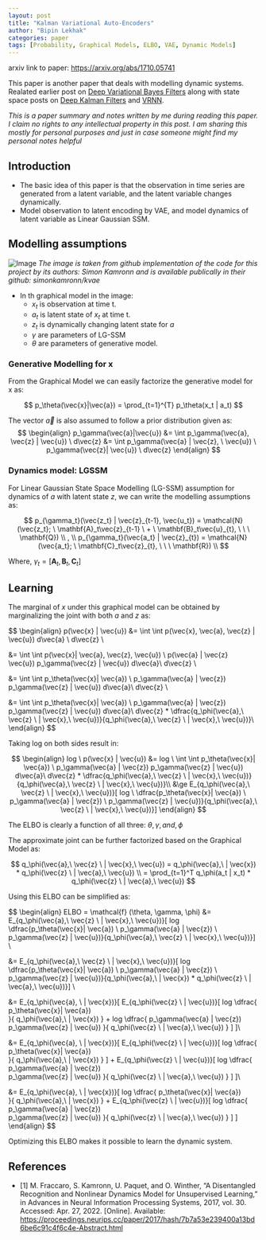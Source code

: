 ```yaml
---
layout: post
title: "Kalman Variational Auto-Encoders"
author: "Bipin Lekhak"
categories: paper
tags: [Probability, Graphical Models, ELBO, VAE, Dynamic Models]
---
```


arxiv link to paper: <https://arxiv.org/abs/1710.05741>

This paper is another paper that deals with modelling dynamic systems. Realated earlier post on
[Deep Variational Bayes Filters](https://bipin-lekhak.github.io/paper/dvbf.html)
along with state space posts on 
[Deep Kalman Filters](https://bipin-lekhak.github.io/paper/dkf.html)
and [VRNN](https://bipin-lekhak.github.io/paper/vrnn.html).

*This is a paper summary and notes written by me during reading this paper. I
claim no rights to any intellectual property in this post. I am sharing this
mostly for personal purposes and just in case someone might find my personal
notes helpful*


## Introduction

- The basic idea of this paper is that the observation in time series are
  generated from a latent variable, and the latent variable changes dynamically.
- Model observation to latent encoding by VAE, and model dynamics of latent
  variable as Linear Gaussian SSM.

## Modelling assumptions

![Image](https://raw.githubusercontent.com/simonkamronn/kvae/master/assets/kvae_figure.png)
*The image is taken from github implementation of the code for this project by
its authors: Simon Kamronn and is available publically in their github:
simonkamronn/kvae*

- In th graphical model in the image:
  - $x_t$ is observation at time t.
  - $a_t$ is latent state of $x_t$ at time t.
  - $z_t$ is dynamically changing latent state for $a$
  - $\gamma$ are parameters of LG-SSM
  - $\theta$ are parameters of generative model.

### Generative Modelling for x

From the Graphical Model we can easily factorize the generative model for x as:

$$
p_\theta(\vec{x}|\vec{a}) = \prod_{t=1}^{T} p_\theta(x_t | a_t)
$$

The vector $\vec{a}$ is also assumed to follow a prior distribution given as:
$$
\begin{align}
p_\gamma(\vec{a}|\vec{u}) 
&= \int p_\gamma(\vec{a}, \vec{z} | \vec{u}) \ d\vec{z}
&= \int p_\gamma(\vec{a} | \vec{z}, \ \vec{u}) \ p_\gamma(\vec{z}| \vec{u}) \ d\vec{z}
\end{align}
$$


### Dynamics model: LGSSM

For Linear Gaussian State Space Modelling (LG-SSM) assumption for dynamics of
$a$ with latent state $z$, we can write the modelling assumptions as:

$$
p_{\gamma_t}(\vec{z_t} | \vec{z}_{t-1}, \vec{u_t}) = \mathcal{N} (\vec{z_t}; \
\mathbf{A}_t\vec{z}_{t-1} \ + \ \mathbf{B}_t\vec{u}_{t}, \ \ \ \mathbf{Q}) \\
, \\
p_{\gamma_t}(\vec{a_t} | \vec{z}_{t}) = \mathcal{N} (\vec{a_t}; \
\mathbf{C}_t\vec{z}_{t}, \ \ \ \mathbf{R}) \\
$$

Where, $\gamma_t = [\mathbf{A}_t, \mathbf{B}_t, \mathbf{C}_t]$

## Learning

The marginal of $x$ under this graphical model can be obtained by marginalizing
the joint with both $a$ and $z$ as:

$$
\begin{align}
p(\vec{x} | \vec{u}) &= \int \int p(\vec{x}, \vec{a}, \vec{z} | \vec{u}) d\vec{a}
\ d\vec{z} \\

&= \int \int p(\vec{x}| \vec{a}, \vec{z}, \vec{u}) \ p(\vec{a} | \vec{z} \
\vec{u}) p_\gamma(\vec{z} | \vec{u}) d\vec{a}\ d\vec{z} \\

&= \int \int p_\theta(\vec{x}| \vec{a}) \ p_\gamma(\vec{a} | \vec{z}) p_\gamma(\vec{z} | \vec{u}) d\vec{a}\ d\vec{z} \\

&= \int \int p_\theta(\vec{x}| \vec{a}) \ p_\gamma(\vec{a} | \vec{z})
p_\gamma(\vec{z} | \vec{u}) d\vec{a}\ d\vec{z} * \dfrac{q_\phi(\vec{a},\ \vec{z} \ | \vec{x},\ \vec{u})}{q_\phi(\vec{a},\ \vec{z} \ | \vec{x},\ \vec{u})}\\
\end{align}
$$

Taking log on both sides result in:

$$
\begin{align}
log \ p(\vec{x} | \vec{u}) &= log \ \int \int p_\theta(\vec{x}| \vec{a}) \ p_\gamma(\vec{a} | \vec{z})
p_\gamma(\vec{z} | \vec{u}) d\vec{a}\ d\vec{z} * \dfrac{q_\phi(\vec{a},\ \vec{z} \ | \vec{x},\ \vec{u})}{q_\phi(\vec{a},\ \vec{z} \ | \vec{x},\ \vec{u})}\\
&\ge E_{q_\phi(\vec{a},\ \vec{z} \ | \vec{x},\ \vec{u})}[ log \
\dfrac{p_\theta(\vec{x}| \vec{a}) \ p_\gamma(\vec{a} | \vec{z})
\ p_\gamma(\vec{z} | \vec{u})}{q_\phi(\vec{a},\ \vec{z} \ | \vec{x},\ \vec{u})}]
\end{align}
$$

The ELBO is clearly a function of all three: $\theta, \gamma, and, \phi$

The approximate joint can be further factorized based on the Graphical Model as:

$$
q_\phi(\vec{a},\ \vec{z} \ | \vec{x},\ \vec{u}) = q_\phi(\vec{a},\ | \vec{x}) *
q_\phi(\vec{z} \ | \vec{a},\ \vec{u}) \\
= \prod_{t=1}^T q_\phi(a_t | x_t) * q_\phi(\vec{z} \ | \vec{a},\ \vec{u})
$$

Using this ELBO can be simplified as:

$$
\begin{align}
ELBO = \mathcal{f} (\theta, \gamma, \phi) &= E_{q_\phi(\vec{a},\ \vec{z} \ | \vec{x},\ \vec{u})}[ log \
\dfrac{p_\theta(\vec{x}| \vec{a}) \ p_\gamma(\vec{a} | \vec{z})
\ p_\gamma(\vec{z} | \vec{u})}{q_\phi(\vec{a},\ \vec{z} \ | \vec{x},\ \vec{u})}]
\\

&= E_{q_\phi(\vec{a},\ \vec{z} \ | \vec{x},\ \vec{u})}[ log \
\dfrac{p_\theta(\vec{x}| \vec{a}) \ p_\gamma(\vec{a} | \vec{z})
\ p_\gamma(\vec{z} | \vec{u})}{q_\phi(\vec{a},\ | \vec{x}) *
q_\phi(\vec{z} \ | \vec{a},\ \vec{u})}] \\

&= E_{q_\phi(\vec{a}, \ | \vec{x})}[
  E_{q_\phi(\vec{z} \ | \vec{u})}[
    log \dfrac{
      p_\theta(\vec{x}| \vec{a}) \
    }{
      q_\phi(\vec{a},\ | \vec{x})
    }
    +
    log \dfrac{
      p_\gamma(\vec{a} | \vec{z})\
      p_\gamma(\vec{z} | \vec{u})
    }{
      q_\phi(\vec{z} \ | \vec{a},\ \vec{u})
    }
  ]
]\\

&= E_{q_\phi(\vec{a}, \ | \vec{x})}[
  E_{q_\phi(\vec{z} \ | \vec{u})}[
    log \dfrac{
      p_\theta(\vec{x}| \vec{a}) \
    }{
      q_\phi(\vec{a},\ | \vec{x})
    }
  ]
  +
  E_{q_\phi(\vec{z} \ | \vec{u})}[
    log \dfrac{
      p_\gamma(\vec{a} | \vec{z})\
      p_\gamma(\vec{z} | \vec{u})
    }{
      q_\phi(\vec{z} \ | \vec{a},\ \vec{u})
    }
  ]
]\\

&= E_{q_\phi(\vec{a}, \ | \vec{x})}[
  log \dfrac{
    p_\theta(\vec{x}| \vec{a}) \
  }{
    q_\phi(\vec{a},\ | \vec{x})
  }
  +
  E_{q_\phi(\vec{z} \ | \vec{u})}[
    log \dfrac{
      p_\gamma(\vec{a} | \vec{z})\
      p_\gamma(\vec{z} | \vec{u})
    }{
      q_\phi(\vec{z} \ | \vec{a},\ \vec{u})
    }
  ]
]
\end{align}
$$

Optimizing this ELBO makes it possible to learn the dynamic system.

## References

- [1] M. Fraccaro, S. Kamronn, U. Paquet, and O. Winther, “A Disentangled Recognition and Nonlinear Dynamics Model for Unsupervised Learning,” in Advances in Neural Information Processing Systems, 2017, vol. 30. Accessed: Apr. 27, 2022. [Online]. Available: <https://proceedings.neurips.cc/paper/2017/hash/7b7a53e239400a13bd6be6c91c4f6c4e-Abstract.html>
